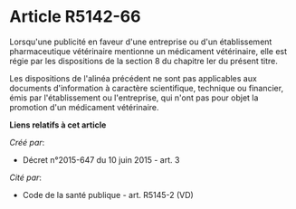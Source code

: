 # Article R5142-66

Lorsqu'une  publicité en faveur d'une entreprise ou d'un établissement  pharmaceutique vétérinaire mentionne un médicament
vétérinaire, elle est  régie par les dispositions de la section 8 du chapitre Ier du présent  titre.

Les dispositions de l'alinéa précédent ne  sont pas applicables aux documents d'information à caractère  scientifique,
technique ou financier, émis par l'établissement ou  l'entreprise, qui n'ont pas pour objet la promotion d'un médicament
vétérinaire.

**Liens relatifs à cet article**

_Créé par_:

  - Décret n°2015-647 du 10 juin 2015 - art. 3

_Cité par_:

  - Code de la santé publique - art. R5145-2 (VD)
